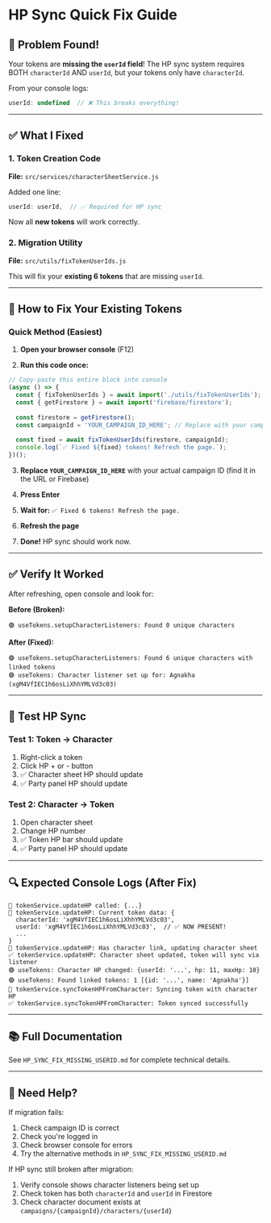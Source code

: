 # HP Sync Quick Fix Guide

## 🎯 Problem Found!

Your tokens are **missing the `userId` field**! The HP sync system requires BOTH `characterId` AND `userId`, but your tokens only have `characterId`.

From your console logs:
```javascript
userId: undefined  // ❌ This breaks everything!
```

---

## ✅ What I Fixed

### 1. Token Creation Code
**File:** `src/services/characterSheetService.js`

Added one line:
```javascript
userId: userId,  // ✅ Required for HP sync
```

Now all **new tokens** will work correctly.

### 2. Migration Utility
**File:** `src/utils/fixTokenUserIds.js`

This will fix your **existing 6 tokens** that are missing `userId`.

---

## 🚀 How to Fix Your Existing Tokens

### Quick Method (Easiest)

1. **Open your browser console** (F12)

2. **Run this code once:**

```javascript
// Copy-paste this entire block into console
(async () => {
  const { fixTokenUserIds } = await import('./utils/fixTokenUserIds');
  const { getFirestore } = await import('firebase/firestore');
  
  const firestore = getFirestore();
  const campaignId = 'YOUR_CAMPAIGN_ID_HERE'; // Replace with your campaign ID
  
  const fixed = await fixTokenUserIds(firestore, campaignId);
  console.log(`✅ Fixed ${fixed} tokens! Refresh the page.`);
})();
```

3. **Replace `YOUR_CAMPAIGN_ID_HERE`** with your actual campaign ID (find it in the URL or Firebase)

4. **Press Enter**

5. **Wait for:** `✅ Fixed 6 tokens! Refresh the page.`

6. **Refresh the page**

7. **Done!** HP sync should work now.

---

## ✅ Verify It Worked

After refreshing, open console and look for:

**Before (Broken):**
```
🟣 useTokens.setupCharacterListeners: Found 0 unique characters
```

**After (Fixed):**
```
🟣 useTokens.setupCharacterListeners: Found 6 unique characters with linked tokens
🟣 useTokens: Character listener set up for: Agnakha (xgM4VfIEC1h6osLiXhhYMLVd3c03)
```

---

## 🧪 Test HP Sync

### Test 1: Token → Character
1. Right-click a token
2. Click HP + or - button
3. ✅ Character sheet HP should update
4. ✅ Party panel HP should update

### Test 2: Character → Token
1. Open character sheet
2. Change HP number
3. ✅ Token HP bar should update
4. ✅ Party panel HP should update

---

## 🔍 Expected Console Logs (After Fix)

```
🔷 tokenService.updateHP called: {...}
🔷 tokenService.updateHP: Current token data: {
  characterId: 'xgM4VfIEC1h6osLiXhhYMLVd3c03',
  userId: 'xgM4VfIEC1h6osLiXhhYMLVd3c03',  // ✅ NOW PRESENT!
  ...
}
🔷 tokenService.updateHP: Has character link, updating character sheet
✅ tokenService.updateHP: Character sheet updated, token will sync via listener
🟣 useTokens: Character HP changed: {userId: '...', hp: 11, maxHp: 10}
🟣 useTokens: Found linked tokens: 1 [{id: '...', name: 'Agnakha'}]
🔶 tokenService.syncTokenHPFromCharacter: Syncing token with character HP
✅ tokenService.syncTokenHPFromCharacter: Token synced successfully
```

---

## 📚 Full Documentation

See `HP_SYNC_FIX_MISSING_USERID.md` for complete technical details.

---

## 🤔 Need Help?

If migration fails:
1. Check campaign ID is correct
2. Check you're logged in
3. Check browser console for errors
4. Try the alternative methods in `HP_SYNC_FIX_MISSING_USERID.md`

If HP sync still broken after migration:
1. Verify console shows character listeners being set up
2. Check token has both `characterId` and `userId` in Firestore
3. Check character document exists at `campaigns/{campaignId}/characters/{userId}`
